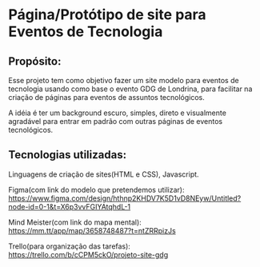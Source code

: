 # Página/Protótipo de site para Eventos de Tecnologia

## Propósito:
Esse projeto tem como objetivo fazer um site modelo para eventos de tecnologia usando como base o evento GDG de Londrina, para facilitar na criação de páginas para eventos de assuntos tecnológicos.

A idéia é ter um background escuro, simples, direto e visualmente agradável para entrar em padrão com outras páginas de eventos tecnológicos.

## Tecnologias utilizadas:
Linguagens de criação de sites(HTML e CSS), Javascript.

Figma(com link do modelo que pretendemos utilizar): https://www.figma.com/design/hthnp2KHDV7K5D1vD8NEyw/Untitled?node-id=0-1&t=X6p3vvFGIYAtqhdL-1

Mind Meister(com link do mapa mental): https://mm.tt/app/map/3658748487?t=ntZRRpizJs

Trello(para organização das tarefas): https://trello.com/b/cCPM5ckO/projeto-site-gdg
